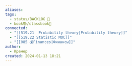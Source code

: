 ```yaml
---
aliases: 
tags:
  - status/BACKLOG_🌰
  - book📚/classbook📖
connected:
  - "[[519.21  Probability theory|Probability theory]]"
  - "[[519.22 Statistic MOC]]"
  - "[[085 💰Finances|Финансы]]"
author:
  - Кремер
created: 2024-01-13 18:21
---
```


